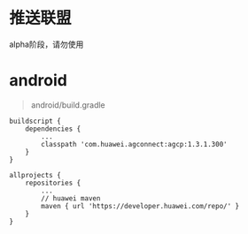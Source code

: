# 推送联盟
alpha阶段，请勿使用

# android

> android/build.gradle
```
buildscript {
    dependencies {
        ...
        classpath 'com.huawei.agconnect:agcp:1.3.1.300'
    }
}

allprojects {
    repositories {
        ...
        // huawei maven
        maven { url 'https://developer.huawei.com/repo/' }
    }
}
```
